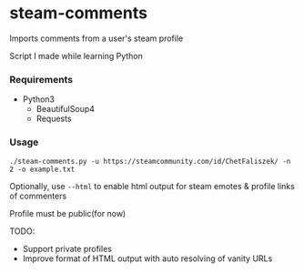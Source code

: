 # steam-comments
Imports comments from a user's steam profile

Script I made while learning Python

### Requirements

* Python3
  * BeautifulSoup4
  * Requests

### Usage

`./steam-comments.py -u https://steamcommunity.com/id/ChetFaliszek/ -n 2 -o example.txt`

Optionally, use `--html` to enable html output for steam emotes & profile links of commenters 

Profile must be public(for now)

TODO:

* Support private profiles
* Improve format of HTML output with auto resolving of vanity URLs

